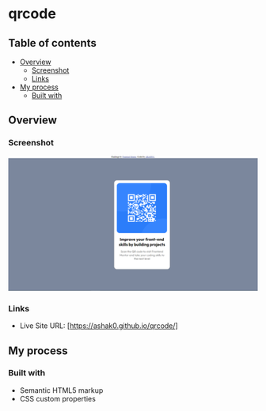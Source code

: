 # qrcode

## Table of contents

- [Overview](#overview)
  - [Screenshot](#screenshot)
  - [Links](#links)
- [My process](#my-process)
  - [Built with](#built-with)

## Overview

### Screenshot

![Screenshot](./images/screenshot.jpg)

### Links

- Live Site URL: [https://ashak0.github.io/qrcode/]

## My process

### Built with

- Semantic HTML5 markup
- CSS custom properties